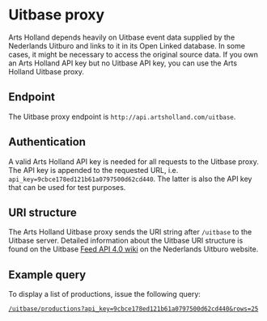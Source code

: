 Uitbase proxy
=============

Arts Holland depends heavily on Uitbase event data supplied by the Nederlands Uitburo and links to it in its Open Linked database. In some cases, it might be necessary to access the original source data. If you own an Arts Holland API key but no Uitbase API key, you can use the Arts Holland Uitbase proxy.

Endpoint
--------

The Uitbase proxy endpoint is `http://api.artsholland.com/uitbase`.

Authentication
--------------

A valid Arts Holland API key is needed for all requests to the Uitbase proxy. The API key is appended to the requested URL, i.e. `api_key=9cbce178ed121b61a0797500d62cd440`. The latter is also the API key that can be used for test purposes.

URI structure
-------------

The Arts Holland Uitbase proxy sends the URI string after `/uitbase` to the Uitbase server. Detailed information about the Uitbase URI structure is found on the Uitbase [Feed API 4.0 wiki](http://wiki.uitburo.nl/index.php/Feed_API_4.0) on the Nederlands Uitburo website.


Example query
-------------
To display a list of productions, issue the following query:

[`/uitbase/productions?api_key=9cbce178ed121b61a0797500d62cd440&rows=25`](http://api.artsholland.com/uitbase/productions?api_key=9cbce178ed121b61a0797500d62cd440&rows=25)